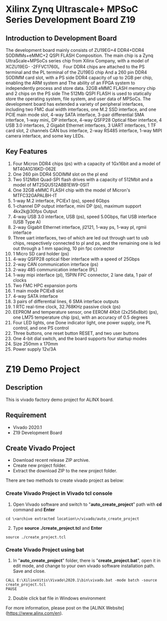 # Xilinx Zynq Ultrascale+ MPSoC Series Development Board Z19
## Introduction to Development Board
The development board mainly consists of ZU19EG+4 DDR4+DDR4 SODIMMs+eMMC+2 QSPI FLASH
Composition. The main chip is a Zynq UltraScale+MPSoCs series chip from Xilinx Company, with a model of XCZU19EG-
-2FFVC1760I。 Four DDR4 chips are attached to the PS terminal and the PL terminal of the ZU19EG chip
And a 260 pin DDR4 SODIMM card slot, with a PS side DDR4 capacity of up to 2GB per chip, enabling the ARM system and
The ability of an FPGA system to independently process and store data. 32GB eMMC FLASH memory chip and 2 chips on the PS side
The 512Mb QSPI FLASH is used to statically store the operating system, file system, and user data of MPSoCs.
The development board has extended a variety of peripheral interfaces, including two FMC dual width interfaces, one M.2 SSD interface, and one
PCIE main mode slot, 4-way SATA interface, 3-pair differential SMA interface, 1-way mini_ DP interface, 4-way QSFP28
Optical fiber interface, 4 USB 3.0 interfaces, 2 Gigabit Ethernet interfaces, 3 UART interfaces, 1 TF card slot, 2 channels
CAN bus interface, 2-way RS485 interface, 1-way MIPI camera interface, and some key LEDs.
## Key Features
1. Four Micron DDR4 chips (ps) with a capacity of 1Gx16bit and a model of MT40A1G16KD-062E
2. One 260 pin DDR4 SODIMM slot on the pl end
3. Two 512Mbit Quad-SPI flash drives with a capacity of 512Mbit and a model of MT25QU512ABB1EW9-0SIT
4. One 32GB eMMC FLASH chip with the model of Micron's MTFC32GAPALBH-IT
5. 1-way M.2 interface, PCIEx1 (ps), speed 6Gbps
6. 1-channel DP output interface, mini DP (ps), maximum support 4kx2k@30fps Output
7. 4-way USB 3.0 interface, USB (ps), speed 5.0Gbps, flat USB interface (USB Type A)
8. 2-way Gigabit Ethernet interface, jl2121, 1-way ps, 1-way pl, rgmii interface
9. Three uart interfaces, two of which are led out through uart to usb chips, respectively connected to pl and ps, and the remaining one is led out through a 1 mm spacing, 10 pin fpc connector
10. 1 Micro SD card holder (ps)
11. 4-way QSFP28 optical fiber interface with a speed of 25Gbps
12. 2-way CAN communication interface (ps)
13. 2-way 485 communication interface (PL)
14. 1-way mipi interface (pl), 15PIN FPC connector, 2 lane data, 1 pair of clocks
15. Two FMC HPC expansion ports
16. 1 main mode PCIEx8 slot
17. 4-way SATA interface
18. 3 pairs of differential lines, 6 SMA interface outputs
19. 1 RTC real-time clock, 32.768KHz passive clock (ps)
20. EEPROM and temperature sensor, one EEROM 4Kbit (2x256x8bit) (ps), one LM75 temperature chip (ps), with an accuracy of 0.5 degrees
21. Four LED lights, one Done indicator light, one power supply, one PL control, and one PS control
22. Three buttons, one reset button RESET, and two user buttons
23. One 4-bit dial switch, and the board supports four startup modes
24. Size 250mm x 170mm
25. Power supply 12v/3A
# Z19 Demo Project
## Description
This is vivado factory demo project for ALINX board.
## Requirement
* Vivado 2020.1
* Z19 Development Board
## Create Vivado Project
* Download recent release ZIP archive.
* Create new project folder.
* Extract the download ZIP to the new project folder.

There are two methods to create vivado project as below:
### Create Vivado Project in Vivado tcl console
1. Open Vivado software and switch to "**auto_create_project**" path with **cd** command and **Enter**
```
cd \<archive extracted location\>/vivado/auto_create_project
```
2. Type **source ./create_project.tcl** and **Enter**
```
source ./create_project.tcl
```

### Create Vivado Project using bat
1. In "**auto_create_project**" folder, there is "**create_project.bat**", open it in edit mode, and change to your own vivado software installation path. Save and close.
```
CALL E:\XilinxVitis\Vivado\2020.1\bin\vivado.bat -mode batch -source create_project.tcl
PAUSE
```
2. Double click bat file in Windows environment


For more information, please post on the [ALINX Website] (https://www.alinx.com/en).
